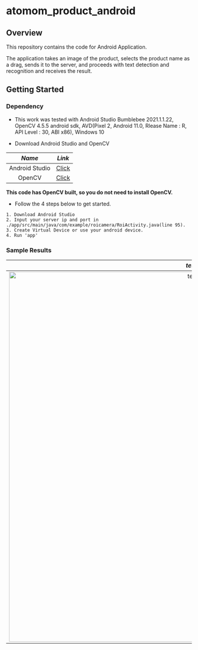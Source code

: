 # atomom_product_android

## Overview
This repository contains the code for Android Application. 

The application takes an image of the product, selects the product name as a drag, sends it to the server, and proceeds with text detection and recognition and receives the result.




## Getting Started
### Dependency
- This work was tested with Android Studio Bumblebee 2021.1.1.22, OpenCV 4.5.5 android sdk, AVD(Pixel 2, Android 11.0, Rlease Name : R, API Level : 30, ABI x86), Windows 10

- Download Android Studio and OpenCV
 
 | *Name* |*Link* |
|    :-:      |     :-:      |
|   Android Studio      |    [Click](https://drive.google.com/file/d/1yZWDJ_DtFArBI0zzphUcHvnn5EcDhXhA/view?usp=sharing)      |
OpenCV | [Click](https://drive.google.com/file/d/1-vAaR1IkPoVzcJ95ZQlAbs-cIzqLTAmd/view?usp=sharing)|

**This code has OpenCV built, so you do not need to install OpenCV.**


* Follow the 4 steps below to get started.
``` 
1. Download Android Studio
2. Input your server ip and port in ./app/src/main/java/com/example/roicamera/RoiActivity.java(line 95).
3. Create Virtual Device or use your android device.
4. Run 'app'
```


### Sample Results
| *test1* | *test2* | *test3* |
| :-:         |     :-:      |     :-:      |
|   <img src="https://user-images.githubusercontent.com/96579745/178452979-0ce2666f-3f52-43d1-a4e1-36faccd18867.gif" width="1000" alt="teaser">   |   <img src="https://user-images.githubusercontent.com/96579745/178453017-6c305d94-8bcf-4ea2-be11-0dc7dce88158.gif" width="1000" alt="teaser">   |   <img src="https://user-images.githubusercontent.com/96579745/178453029-dc9f3291-e21b-4f59-a99d-b72d0f8964cf.gif" width="1000" alt="teaser">   |
